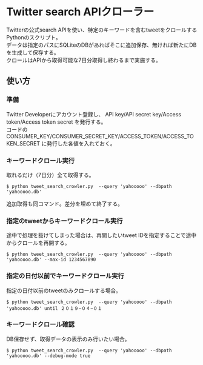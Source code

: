 # Twitter search APIクローラー
Twitterの公式search APIを使い、特定のキーワードを含むtweetをクロールするPythonのスクリプト。  
データは指定のパスにSQLiteのDBがあればそこに追加保存、無ければ新たにDBを生成して保存する。  
クロールはAPIから取得可能な7日分取得し終わるまで実施する。  
## 使い方
### 準備
Twitter Developerにアカウント登録し、 API key/API secret key/Access token/Access token secret を発行する。  
コードの CONSUMER_KEY/CONSUMER_SECRET_KEY/ACCESS_TOKEN/ACCESS_TOKEN_SECRET に発行した各値を入れておく。  
### キーワードクロール実行
取れるだけ（7日分）全て取得する。
```
$ python tweet_search_crowler.py  --query 'yahooooo' --dbpath 'yahooooo.db'
```
追加取得も同コマンド。差分を埋めて終了する。
### 指定のtweetからキーワードクロール実行
途中で処理を抜けてしまった場合は、再開したいtweet IDを指定することで途中からクロールを再開する。
```
$ python tweet_search_crowler.py  --query 'yahooooo' --dbpath 'yahooooo.db' --max-id 1234567890
```
### 指定の日付以前でキーワードクロール実行
指定の日付以前のtweetのみクロールする場合。
```
$ python tweet_search_crowler.py  --query 'yahooooo' --dbpath 'yahooooo.db' until ２０１９−０４−０１
```
### キーワードクロール確認
DB保存せず、取得データの表示のみ行いたい場合。
```
$ python tweet_search_crowler.py  --query 'yahooooo' --dbpath 'yahooooo.db' --debug-mode true
```
